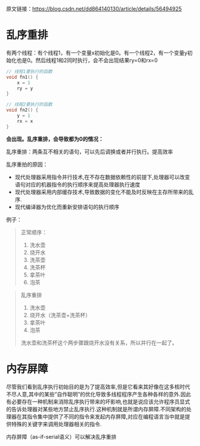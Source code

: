 原文链接：https://blog.csdn.net/dd864140130/article/details/56494925

# 乱序重排

有两个线程：有个线程1，有一个变量x初始化是0。有一个线程2，有一个变量y初始化也是0。然后线程1和2同时执行，会不会出现结果ry=0和rx=0

```c++
// 线程1要执行的函数
void fn1() {
	x = 1
	ry = y
}

// 线程2要执行的函数
void fn2() {
	y = 1
	rx = x
}
```

**会出现。乱序重排，会导致都为0的情况：**

乱序重排：两条互不相关的语句，可以先后调换或者并行执行。提高效率

乱序重拍的原因：

- 现代处理器采用指令并行技术,在不存在数据依赖性的前提下,处理器可以改变语句对应的机器指令的执行顺序来提高处理器执行速度
- 现代处理器采用内部缓存技术,导致数据的变化不能及时反映在主存所带来的乱序.
- 现代编译器为优化而重新安排语句的执行顺序

例子：

> 正常顺序：
>
> 1. 洗水壶
> 2. 烧开水
> 3. 洗茶壶
> 4. 洗茶杯
> 5. 拿茶叶
> 6. 泡茶

> 乱序重排
>
> 1. 洗水壶
> 2. 烧开水（洗茶壶+洗茶杯）
> 3. 拿茶叶
> 4. 泡茶
>
> 洗水壶和洗茶杯这个两步骤跟烧开水没有关系，所以并行在一起了。

# 内存屏障

尽管我们看到乱序执行初始目的是为了提高效率,但是它看来其好像在这多核时代不尽人意,其中的某些”自作聪明”的优化导致多线程程序产生各种各样的意外.因此有必要存在一种机制来消除乱序执行带来的坏影响,也就是说应该允许程序员显式的告诉处理器对某些地方禁止乱序执行.这种机制就是所谓内存屏障.不同架构的处理器在其指令集中提供了不同的指令来发起内存屏障,对应在编程语言当中就是提供特殊的关键字来调用处理器相关的指令.

内存屏障（as-if-serial语义）可以解决乱序重排 

